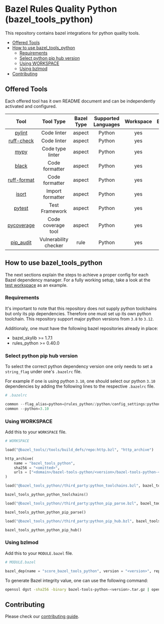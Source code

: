 # Bazel Rules Quality Python (bazel_tools_python)

This repository contains bazel integrations for python quality tools.

- [Offered Tools](#offered-tools)
- [How to use bazel_tools_python](#how-to-use-bazel-tools-python)
  - [Requirements](#requirements)
  - [Select python pip hub version](#select-python-pip-hub-version)
  - [Using WORKSPACE](#using-workspace)
  - [Using bzlmod](#using-bzlmod)
- [Contributing](#contributing)

## Offered Tools

Each offered tool has it own README document and can be independently activated and configured.

| Tool                                            | Tool Type               | Bazel Type | Supported Languages | Workspace | Bzlmod |
| :---------------------------------------------: | :---------------------: | :--------: | :-----------------: | :-------: | :----: |
| [pylint](quality/private/python/README.md)      | Code linter             | aspect     | Python              | yes       | no     |
| [ruff-check](quality/private/python/README.md)  | Code linter             | aspect     | Python              | yes       | yes    |
| [mypy](quality/private/python/README.md)        | Code type linter        | aspect     | Python              | yes       | yes    |
| [black](quality/private/python/README.md)       | Code formatter          | aspect     | Python              | yes       | yes    |
| [ruff-format](quality/private/python/README.md) | Code formatter          | aspect     | Python              | yes       | yes    |
| [isort](quality/private/python/README.md)       | Import formatter        | aspect     | Python              | yes       | yes    |
| [pytest](quality/private/python/README.md)      | Test Framework          | aspect     | Python              | yes       | yes    |
| [pycoverage](quality/private/python/README.md)  | Code coverage tool      | aspect     | Python              | yes       | yes    |
| [pip_audit](quality/private/python/README.md)   | Vulnerability checker   | rule       | Python              | yes       | yes    |

## How to use bazel_tools_python

The next sections explain the steps to achieve a proper config for each Bazel dependency manager. For a fully working setup, take a look at the [test workspace](test) as an example.

### Requirements

It's important to note that this repository does not supply python toolchains but only its pip dependencies. Therefore one must set up its own python toolchain. This repository support major python versions from `3.8` to `3.12`.

Additionaly, one must have the following bazel repositories already in place:

- bazel_skylib >= 1.7.1
- rules_python >= 0.40.0

### Select python pip hub version

To select the correct python dependency version one only needs to set a `string_flag` under one's `.bazelrc` file.

For example if one is using python `3.10`, one should select our python `3.10` dependencies by adding the following lines to the respective `.bazelrc` file.

```python
# .bazelrc

common --flag_alias=python=@rules_python//python/config_settings:python_version
common --python=3.10
```

### Using WORKSPACE

Add this to your `WORKSPACE` file.

```python
# WORKSPACE

load("@bazel_tools//tools/build_defs/repo:http.bzl", "http_archive")

http_archive(
    name = "bazel_tools_python",
    sha256 = "<omitted>",
    urls = ["<domain>/bazel-tools-python/<version>/bazel-tools-python-<version>.tar.gz"],
)

load("@bazel_tools_python//third_party:python_toolchains.bzl", bazel_tools_python_python_toolchains = "python_toolchains")

bazel_tools_python_python_toolchains()

load("@bazel_tools_python//third_party:python_pip_parse.bzl", bazel_tools_python_python_pip_parse = "python_pip_parse")

bazel_tools_python_python_pip_parse()

load("@bazel_tools_python//third_party:python_pip_hub.bzl", bazel_tools_python_python_pip_hub = "python_pip_hub")

bazel_tools_python_python_pip_hub()
```

### Using bzlmod

Add this to your `MODULE.bazel` file.

```python
# MODULE.bazel

bazel_dep(name = "score_bazel_tools_python", version = "<version>", repo_name = "bazel_tools_python")
```

To generate Bazel integrity value, one can use the following command:

```sh
openssl dgst -sha256 -binary bazel-tools-python-<version>.tar.gz | openssl base64 -A | sed 's/^/sha256-/'
```

## Contributing

Please check our [contributing guide](CONTRIBUTING.md).
